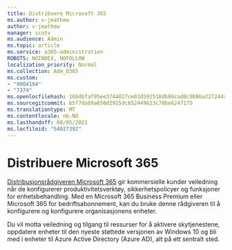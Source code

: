 ```yaml
---
title: Distribuere Microsoft 365
ms.author: v-jmathew
author: v-jmathew
manager: scotv
ms.audience: Admin
ms.topic: article
ms.service: o365-administration
ROBOTS: NOINDEX, NOFOLLOW
localization_priority: Normal
ms.collection: Adm_O365
ms.custom:
- "9004194"
- "7374"
ms.openlocfilehash: 16bdbfaf95ee3744027ce03d591518db86cad0c9b86a227244a908245501eb6d
ms.sourcegitcommit: b5f7da89a650d2915dc652449623c78be6247175
ms.translationtype: MT
ms.contentlocale: nb-NO
ms.lasthandoff: 08/05/2021
ms.locfileid: "54027392"
---
```

# <a name="deploy-microsoft-365"></a>Distribuere Microsoft 365

[Distribusjonsrådgiveren Microsoft 365](https://go.microsoft.com/fwlink/?linkid=2072646) gir kommersielle kunder veiledning når de konfigurerer produktivitetsverktøy, sikkerhetspolicyer og funksjoner for enhetsbehandling. Med en Microsoft 365 Business Premium eller Microsoft 365 for bedriftsabonnement, kan du bruke denne rådgiveren til å konfigurere og konfigurere organisasjonens enheter.

Du vil motta veiledning og tilgang til ressurser for å aktivere skytjenestene, oppdatere enheter til den nyeste støttede versjonen av Windows 10 og bli med i enheter til Azure Active Directory (Azure AD), alt på ett sentralt sted.
